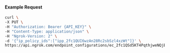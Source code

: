 <!-- Code generated for API Clients. DO NOT EDIT. -->

#### Example Request

```bash
curl \
-X PUT \
-H "Authorization: Bearer {API_KEY}" \
-H "Content-Type: application/json" \
-H "Ngrok-Version: 2" \
-d '{"ip_policy_ids":["ipp_2fc1QUI6wzAn28Rc2sbSzl4xzWt"]}' \
https://api.ngrok.com/endpoint_configurations/ec_2fc1QSd5KT4PqthjweNQjByJWg9/ip_policy
```

